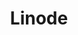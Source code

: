 ---
description: Receive a $100 60-day credit towards your new account.
link: https://linode.com/ssh
shortname: linode.com-ssh
title: Linode
---